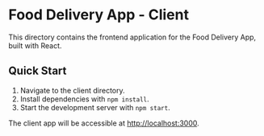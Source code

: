 # Food Delivery App - Client

This directory contains the frontend application for the Food Delivery App, built with React.

## Quick Start

1. Navigate to the client directory.
2. Install dependencies with `npm install`.
3. Start the development server with `npm start`.

The client app will be accessible at [http://localhost:3000](http://localhost:3000).
